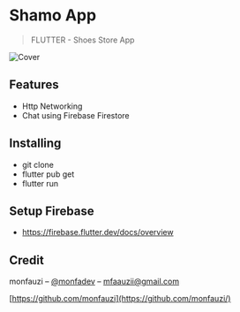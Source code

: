# Shamo App

> FLUTTER - Shoes Store App


<img src="https://i.ibb.co/SrpcDtp/Cover.png" alt="Cover" border="0"></a>

## Features

- Http Networking
- Chat using Firebase Firestore

## Installing

- git clone 
- flutter pub get
- flutter run

## Setup Firebase

- https://firebase.flutter.dev/docs/overview

## Credit

monfauzi – [@monfadev](https://instagram.com/monfadev) – mfaauzii@gmail.com

[https://github.com/monfauzi](https://github.com/monfauzi/)
